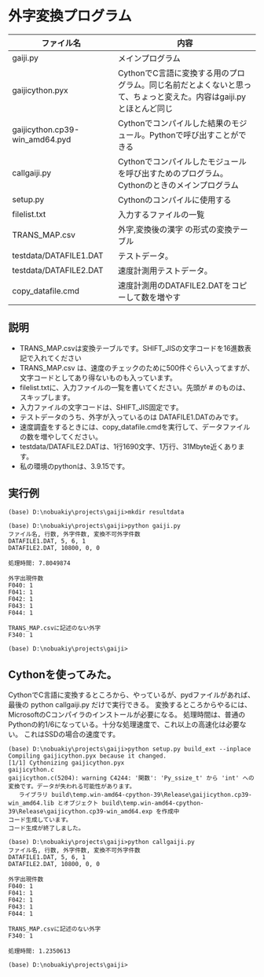 # 外字変換プログラム

| ファイル名 | 内容 |
| ---------- | ---- |
| gaiji.py | メインプログラム |
| gaijicython.pyx | CythonでC言語に変換する用のプログラム。同じ名前だとよくないと思って、ちょっと変えた。内容はgaiji.pyとほとんど同じ |
| gaijicython.cp39-win_amd64.pyd | Cythonでコンパイルした結果のモジュール。Pythonで呼び出すことができる |
| callgaiji.py | Cythonでコンパイルしたモジュールを呼び出すためのプログラム。Cythonのときのメインプログラム |
| setup.py | Cythonのコンパイルに使用する |
| filelist.txt | 入力するファイルの一覧 |
| TRANS_MAP.csv | 外字,変換後の漢字 の形式の変換テーブル |
| testdata/DATAFILE1.DAT | テストデータ。 |
| testdata/DATAFILE2.DAT | 速度計測用テストデータ。 |
| copy_datafile.cmd | 速度計測用のDATAFILE2.DATをコピーして数を増やす |

## 説明
* TRANS_MAP.csvは変換テーブルです。SHIFT_JISの文字コードを16進数表記で入れてください
* TRANS_MAP.csv は、速度のチェックのために500件ぐらい入ってますが、文字コードとしてあり得ないものも入っています。
* filelist.txtに、入力ファイルの一覧を書いてください。先頭が # のものは、スキップします。
* 入力ファイルの文字コードは、SHIFT_JIS固定です。
* テストデータのうち、外字が入っているのは DATAFILE1.DATのみです。
* 速度調査をするときには、copy_datafile.cmdを実行して、データファイルの数を増やしてください。
* testdata/DATAFILE2.DATは、1行1690文字、1万行、31Mbyte近くあります。
* 私の環境のpythonは、3.9.15です。

## 実行例
```DOS
(base) D:\nobuakiy\projects\gaiji>mkdir resultdata

(base) D:\nobuakiy\projects\gaiji>python gaiji.py
ファイル名, 行数, 外字件数, 変換不可外字件数
DATAFILE1.DAT, 5, 6, 1
DATAFILE2.DAT, 10800, 0, 0

処理時間: 7.8049874

外字出現件数
F040: 1
F041: 1
F042: 1
F043: 1
F044: 1

TRANS_MAP.csvに記述のない外字
F340: 1

(base) D:\nobuakiy\projects\gaiji>
```

## Cythonを使ってみた。
CythonでC言語に変換するところから、やっているが、pydファイルがあれば、最後の python callgaiji.py だけで実行できる。
変換するところからやるには、MicrosoftのCコンパイラのインストールが必要になる。
処理時間は、普通のPythonの約1/6になっている。十分な処理速度で、これ以上の高速化は必要ない。
これはSSDの場合の速度です。

```DOC
(base) D:\nobuakiy\projects\gaiji>python setup.py build_ext --inplace
Compiling gaijicython.pyx because it changed.
[1/1] Cythonizing gaijicython.pyx
gaijicython.c
gaijicython.c(5204): warning C4244: '関数': 'Py_ssize_t' から 'int' への変換です。データが失われる可能性があります。
   ライブラリ build\temp.win-amd64-cpython-39\Release\gaijicython.cp39-win_amd64.lib とオブジェクト build\temp.win-amd64-cpython-39\Release\gaijicython.cp39-win_amd64.exp を作成中
コード生成しています。
コード生成が終了しました。

(base) D:\nobuakiy\projects\gaiji>python callgaiji.py
ファイル名, 行数, 外字件数, 変換不可外字件数
DATAFILE1.DAT, 5, 6, 1
DATAFILE2.DAT, 10800, 0, 0

外字出現件数
F040: 1
F041: 1
F042: 1
F043: 1
F044: 1

TRANS_MAP.csvに記述のない外字
F340: 1

処理時間: 1.2350613

(base) D:\nobuakiy\projects\gaiji>
```
